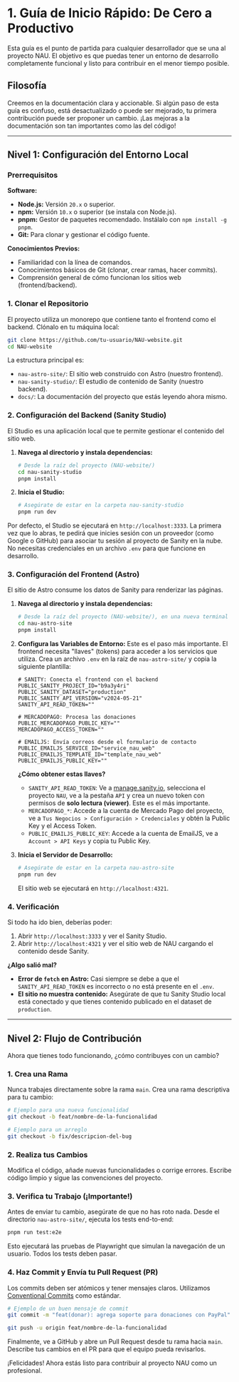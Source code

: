 # 1. Guía de Inicio Rápido: De Cero a Productivo

Esta guía es el punto de partida para cualquier desarrollador que se una al proyecto NAU. El objetivo es que puedas tener un entorno de desarrollo completamente funcional y listo para contribuir en el menor tiempo posible.

## Filosofía

Creemos en la documentación clara y accionable. Si algún paso de esta guía es confuso, está desactualizado o puede ser mejorado, tu primera contribución puede ser proponer un cambio. ¡Las mejoras a la documentación son tan importantes como las del código!

---

## Nivel 1: Configuración del Entorno Local

### Prerrequisitos

**Software:**
- **Node.js:** Versión `20.x` o superior.
- **npm:** Versión `10.x` o superior (se instala con Node.js).
- **pnpm:** Gestor de paquetes recomendado. Instálalo con `npm install -g pnpm`.
- **Git:** Para clonar y gestionar el código fuente.

**Conocimientos Previos:**
- Familiaridad con la línea de comandos.
- Conocimientos básicos de Git (clonar, crear ramas, hacer commits).
- Comprensión general de cómo funcionan los sitios web (frontend/backend).

### 1. Clonar el Repositorio

El proyecto utiliza un monorepo que contiene tanto el frontend como el backend. Clónalo en tu máquina local:

```bash
git clone https://github.com/tu-usuario/NAU-website.git
cd NAU-website
```

La estructura principal es:
- `nau-astro-site/`: El sitio web construido con Astro (nuestro frontend).
- `nau-sanity-studio/`: El estudio de contenido de Sanity (nuestro backend).
- `docs/`: La documentación del proyecto que estás leyendo ahora mismo.

### 2. Configuración del Backend (Sanity Studio)

El Studio es una aplicación local que te permite gestionar el contenido del sitio web.

1.  **Navega al directorio y instala dependencias:**
    ```bash
    # Desde la raíz del proyecto (NAU-website/)
    cd nau-sanity-studio
    pnpm install
    ```

2.  **Inicia el Studio:**
    ```bash
    # Asegúrate de estar en la carpeta nau-sanity-studio
    pnpm run dev
    ```

Por defecto, el Studio se ejecutará en `http://localhost:3333`. La primera vez que lo abras, te pedirá que inicies sesión con un proveedor (como Google o GitHub) para asociar tu sesión al proyecto de Sanity en la nube. No necesitas credenciales en un archivo `.env` para que funcione en desarrollo.

### 3. Configuración del Frontend (Astro)

El sitio de Astro consume los datos de Sanity para renderizar las páginas.

1.  **Navega al directorio y instala dependencias:**
    ```bash
    # Desde la raíz del proyecto (NAU-website/), en una nueva terminal
    cd nau-astro-site
    pnpm install
    ```

2.  **Configura las Variables de Entorno:**
    Este es el paso más importante. El frontend necesita "llaves" (tokens) para acceder a los servicios que utiliza. Crea un archivo `.env` en la raíz de `nau-astro-site/` y copia la siguiente plantilla:

    ```env
    # SANITY: Conecta el frontend con el backend
    PUBLIC_SANITY_PROJECT_ID="b9a3y4ri"
    PUBLIC_SANITY_DATASET="production"
    PUBLIC_SANITY_API_VERSION="v2024-05-21"
    SANITY_API_READ_TOKEN=""

    # MERCADOPAGO: Procesa las donaciones
    PUBLIC_MERCADOPAGO_PUBLIC_KEY=""
    MERCADOPAGO_ACCESS_TOKEN=""

    # EMAILJS: Envía correos desde el formulario de contacto
    PUBLIC_EMAILJS_SERVICE_ID="service_nau_web"
    PUBLIC_EMAILJS_TEMPLATE_ID="template_nau_web"
    PUBLIC_EMAILJS_PUBLIC_KEY=""
    ```

    **¿Cómo obtener estas llaves?**
    -   `SANITY_API_READ_TOKEN`: Ve a [manage.sanity.io](https://manage.sanity.io), selecciona el proyecto `NAU`, ve a la pestaña `API` y crea un nuevo token con permisos de **solo lectura (viewer)**. Este es el más importante.
    -   `MERCADOPAGO_*`: Accede a la cuenta de Mercado Pago del proyecto, ve a `Tus Negocios > Configuración > Credenciales` y obtén la Public Key y el Access Token.
    -   `PUBLIC_EMAILJS_PUBLIC_KEY`: Accede a la cuenta de EmailJS, ve a `Account > API Keys` y copia tu Public Key.

3.  **Inicia el Servidor de Desarrollo:**
    ```bash
    # Asegúrate de estar en la carpeta nau-astro-site
    pnpm run dev
    ```
    El sitio web se ejecutará en `http://localhost:4321`.

### 4. Verificación

Si todo ha ido bien, deberías poder:
1.  Abrir `http://localhost:3333` y ver el Sanity Studio.
2.  Abrir `http://localhost:4321` y ver el sitio web de NAU cargando el contenido desde Sanity.

**¿Algo salió mal?**
-   **Error de `fetch` en Astro:** Casi siempre se debe a que el `SANITY_API_READ_TOKEN` es incorrecto o no está presente en el `.env`.
-   **El sitio no muestra contenido:** Asegúrate de que tu Sanity Studio local está conectado y que tienes contenido publicado en el dataset de `production`.

---

## Nivel 2: Flujo de Contribución

Ahora que tienes todo funcionando, ¿cómo contribuyes con un cambio?

### 1. Crea una Rama

Nunca trabajes directamente sobre la rama `main`. Crea una rama descriptiva para tu cambio:

```bash
# Ejemplo para una nueva funcionalidad
git checkout -b feat/nombre-de-la-funcionalidad

# Ejemplo para un arreglo
git checkout -b fix/descripcion-del-bug
```

### 2. Realiza tus Cambios

Modifica el código, añade nuevas funcionalidades o corrige errores. Escribe código limpio y sigue las convenciones del proyecto.

### 3. Verifica tu Trabajo (¡Importante!)

Antes de enviar tu cambio, asegúrate de que no has roto nada. Desde el directorio `nau-astro-site/`, ejecuta los tests end-to-end:

```bash
pnpm run test:e2e
```

Esto ejecutará las pruebas de Playwright que simulan la navegación de un usuario. Todos los tests deben pasar.

### 4. Haz Commit y Envía tu Pull Request (PR)

Los commits deben ser atómicos y tener mensajes claros. Utilizamos [Conventional Commits](https://www.conventionalcommits.org/en/v1.0.0/) como estándar.

```bash
# Ejemplo de un buen mensaje de commit
git commit -m "feat(donar): agrega soporte para donaciones con PayPal"

git push -u origin feat/nombre-de-la-funcionalidad
```

Finalmente, ve a GitHub y abre un Pull Request desde tu rama hacia `main`. Describe tus cambios en el PR para que el equipo pueda revisarlos.

¡Felicidades! Ahora estás listo para contribuir al proyecto NAU como un profesional.
